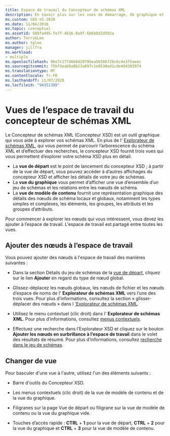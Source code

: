 ```yaml
---
title: Espace de travail du Concepteur de schémas XML
description: En savoir plus sur les vues de démarrage, de graphique et de modèle de contenu dans l’espace de travail concepteur de schémas XML (concepteur XSD) dans Visual Studio.
ms.custom: SEO-VS-2020
ms.date: 11/04/2016
ms.topic: conceptual
ms.assetid: 588fa495-fe7f-4b16-8a9f-6b6b8d2d502a
author: TerryGLee
ms.author: tglee
manager: jillfra
ms.workload:
- multiple
ms.openlocfilehash: 06e7c1774666d2079bea56586f28c6c4e3f5aeec
ms.sourcegitcommit: 75bfdaab9a8b23a097c1e8538ed1cde404305974
ms.translationtype: MT
ms.contentlocale: fr-FR
ms.lasthandoff: 11/07/2020
ms.locfileid: "94351308"
---
```

# <a name="xml-schema-designer-workspace-views"></a>Vues de l’espace de travail du concepteur de schémas XML

Le Concepteur de schémas XML (Concepteur XSD) est un outil graphique qui vous aide à explorer vos schémas XML. En plus de l' [Explorateur de schémas XML](../xml-tools/xml-schema-explorer.md), qui vous permet de parcourir l’arborescence du schéma XML et d’effectuer des recherches, le concepteur XSD fournit trois vues qui vous permettent d’explorer votre schéma XSD plus en détail.

- La **vue de départ** est le point de lancement du concepteur XSD ; à partir de la vue de départ, vous pouvez accéder à d’autres affichages du concepteur XSD et afficher les détails de votre jeu de schémas.
- La **vue du graphique** vous permet d’afficher une vue d’ensemble d’un jeu de schémas et les relations entre les nœuds de schéma.
- La **vue de modèle de contenu** fournit une représentation graphique des détails des nœuds de schéma locaux et globaux, notamment les types simples et complexes, les éléments, les groupes, les attributs et les groupes d’attributs.

Pour commencer à explorer les nœuds qui vous intéressent, vous devez les ajouter à l’espace de travail. L'espace de travail est partagé entre toutes les vues.

## <a name="add-nodes-to-the-workspace"></a>Ajouter des nœuds à l’espace de travail

Vous pouvez ajouter des nœuds à l'espace de travail des manières suivantes :

- Dans la section Détails du jeu de schémas de la [vue de départ](../xml-tools/start-view.md), cliquez sur le lien **Ajouter** en regard du type de nœud global.

- Glissez-déplacez les nœuds globaux, les nœuds de fichier et les nœuds d’espace de noms de l' **Explorateur de schémas XML** vers l’une des trois vues. Pour plus d’informations, consultez la section « glisser-déplacer des nœuds » dans l ['Explorateur de schémas XML](../xml-tools/xml-schema-explorer.md).

- Utilisez le menu contextuel (clic droit) dans l' **Explorateur de schémas XML**. Pour plus d’informations, consultez [menus contextuels](../xml-tools/context-menus-xml-schema-explorer.md).

- Effectuez une recherche dans l’Explorateur XSD et cliquez sur le bouton **Ajouter les nœuds en surbrillance à l’espace de travail** dans le volet des résultats de résumé. Pour plus d’informations, consultez [recherche dans le jeu de schémas](../xml-tools/searching-the-schema-set.md).

## <a name="switch-views"></a>Changer de vue

Pour basculer d'une vue à l'autre, utilisez l'un des éléments suivants :

- Barre d'outils du Concepteur XSD.

- Les menus contextuels (clic droit) de la vue de modèle de contenu et de la vue du graphique.

- Filigranes sur la page Vue de départ ou filigrane sur la vue de modèle de contenu ou la vue du graphique vide.

- Touches d’accès rapide : **CTRL** + **1** pour la vue de départ, **CTRL** + **2** pour la vue du graphique et **CTRL** + **3** pour la vue de modèle de contenu.
